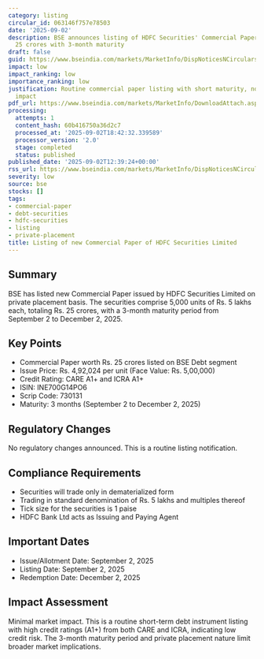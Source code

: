 ```yaml
---
category: listing
circular_id: 063146f757e78503
date: '2025-09-02'
description: BSE announces listing of HDFC Securities' Commercial Paper worth Rs.
  25 crores with 3-month maturity
draft: false
guid: https://www.bseindia.com/markets/MarketInfo/DispNoticesNCirculars.aspx?Noticeid={EB2035BE-8F2D-410B-9CE7-8B96A1DEC9B8}&noticeno=20250902-31&dt=09/02/2025&icount=31&totcount=59&flag=0
impact: low
impact_ranking: low
importance_ranking: low
justification: Routine commercial paper listing with short maturity, no market-wide
  impact
pdf_url: https://www.bseindia.com/markets/MarketInfo/DownloadAttach.aspx?id=20250902-31&attachedId=
processing:
  attempts: 1
  content_hash: 60b416750a36d2c7
  processed_at: '2025-09-02T18:42:32.339589'
  processor_version: '2.0'
  stage: completed
  status: published
published_date: '2025-09-02T12:39:24+00:00'
rss_url: https://www.bseindia.com/markets/MarketInfo/DispNoticesNCirculars.aspx?Noticeid={EB2035BE-8F2D-410B-9CE7-8B96A1DEC9B8}&noticeno=20250902-31&dt=09/02/2025&icount=31&totcount=59&flag=0
severity: low
source: bse
stocks: []
tags:
- commercial-paper
- debt-securities
- hdfc-securities
- listing
- private-placement
title: Listing of new Commercial Paper of HDFC Securities Limited
---
```


## Summary

BSE has listed new Commercial Paper issued by HDFC Securities Limited on private placement basis. The securities comprise 5,000 units of Rs. 5 lakhs each, totaling Rs. 25 crores, with a 3-month maturity period from September 2 to December 2, 2025.

## Key Points

- Commercial Paper worth Rs. 25 crores listed on BSE Debt segment
- Issue Price: Rs. 4,92,024 per unit (Face Value: Rs. 5,00,000)
- Credit Rating: CARE A1+ and ICRA A1+
- ISIN: INE700G14PO6
- Scrip Code: 730131
- Maturity: 3 months (September 2 to December 2, 2025)

## Regulatory Changes

No regulatory changes announced. This is a routine listing notification.

## Compliance Requirements

- Securities will trade only in dematerialized form
- Trading in standard denomination of Rs. 5 lakhs and multiples thereof
- Tick size for the securities is 1 paise
- HDFC Bank Ltd acts as Issuing and Paying Agent

## Important Dates

- Issue/Allotment Date: September 2, 2025
- Listing Date: September 2, 2025
- Redemption Date: December 2, 2025

## Impact Assessment

Minimal market impact. This is a routine short-term debt instrument listing with high credit ratings (A1+) from both CARE and ICRA, indicating low credit risk. The 3-month maturity period and private placement nature limit broader market implications.